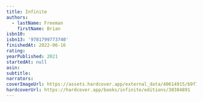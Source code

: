 ```yaml
---
title: Infinite
authors:
  - lastName: Freeman
    firstName: Brian
isbn10:
isbn13: '9781799773740'
finishedAt: 2022-06-16
rating:
yearPublished: 2021
startedAt: null
asin:
subtitle:
narrators:
coverImageUrl: https://assets.hardcover.app/external_data/40614915/b9f1801ba29bf642c88a2918b09d7a371ee746b2.jpeg
hardcoverUrl: https://hardcover.app/books/infinite/editions/30384891
---
```

